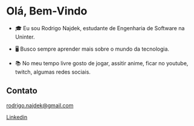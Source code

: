# Olá, Bem-Vindo

- 🎓 Eu sou Rodrigo Najdek, estudante de Engenharia de Software na Uninter.

- 🖥️ Busco sempre aprender mais sobre o mundo da tecnologia.

- 📚 No meu tempo livre gosto de jogar, assitir anime, ficar no youtube, twitch, algumas redes sociais.



## Contato
rodrigo.najdek@gmail.com

[Linkedin](https://www.linkedin.com/in/rodrigo-najdek/)
